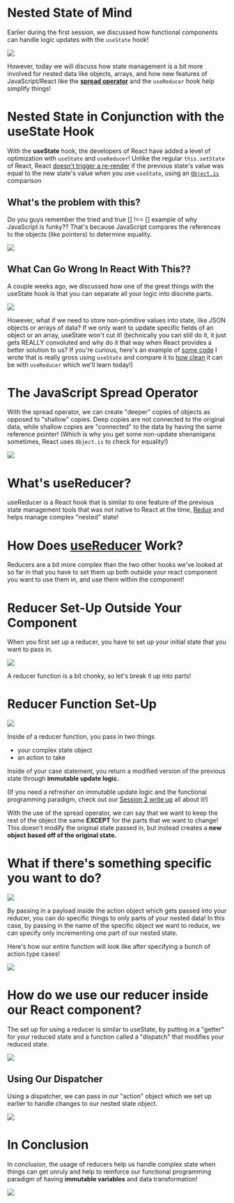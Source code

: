 # Nested State of Mind

Earlier during the first session, we discussed how functional components can handle logic updates with
the `useState` hook!

![](https://raw.githubusercontent.com/uclaacm/teach-la-dev-training-s21/main/advanced_react_track/01_hooked_on_hooks/pictures/useState.png)

However, today we will discuss how state management is a bit more involved for nested data like objects, arrays, and how new features of JavaScript/React like the [**spread operator**](https://developer.mozilla.org/en-US/docs/Web/JavaScript/Reference/Operators/Spread_syntax) and the `useReducer` hook help simplify things!

# Nested State in Conjunction with the useState Hook

With the **useState** hook, the developers of React have added a level of optimization with `useState` and `useReducer`! Unlike the regular `this.setState` of React, React [doesn't trigger a re-render](https://github.com/facebook/react/blob/master/CHANGELOG.md#1680-february-6-2019) if the previous state's value was equal to the new state's value when you use `useState`, using an [`Object.is`](https://developer.mozilla.org/en-US/docs/Web/JavaScript/Reference/Global_Objects/Object/is) comparison

## What's the problem with this?

Do you guys remember the tried and true [] !== [] example of why JavaScript is funky?? That's because JavaScript compares the references to the objects (like pointers) to determine equality.

![](./pictures/objComparison.png)

## What Can Go Wrong In React With This??

A couple weeks ago, we discussed how one of the great things with the useState hook is that you can separate all your logic into discrete parts.

![](./pictures/hooksLogic.png)

However, what if we need to store non-primitive values into state, like JSON objects or arrays of data?
If we only want to update specific fields of an object or an array, useState won't cut it!
(technically you can still do it, it just gets REALLY convoluted and why do it that way when React provides a better solution to us? If you're curious, here's an example of [some code](https://github.com/uclaacm/bias-by-us/commit/6ca3dfb789ee7d9fc2a74dc7b122eab3b1dd0843) I wrote that is really gross using `useState` and compare it to [how clean](https://github.com/uclaacm/bias-by-us/commit/fc1831537061a00474f2ce47ca435217456657f2) it can be with `useReducer` which we'll learn today!)

# The JavaScript Spread Operator

With the spread operator, we can create "deeper" copies of objects as opposed to "shallow" copies.
Deep copies are not connected to the original data, while shallow copies are "connected" to the data
by having the same reference pointer! (Which is why you get some non-update shenanigans sometimes, React uses `Object.is` to check for equality!)

![](./pictures/complexState.png)

# What's useReducer?

useReducer is a React hook that is similar to one feature of the previous state management tools that was not native to React at the time, [Redux](https://react-redux.js.org) and helps manage complex "nested" state!

# How Does [useReducer](https://alligator.io/react/usereducer/) Work?

Reducers are a bit more complex than the two other hooks we've looked at so far in that you have to set them up both outside your react component you want to use them in, and use them within the component!

# Reducer Set-Up Outside Your Component

When you first set up a reducer, you have to set up your initial state that you want to pass in.

![](./pictures/useReducerInit.png)

A reducer function is a bit chonky, so let's break it up into parts!

# Reducer Function Set-Up

![](./pictures/fnPart1.png)

Inside of a reducer function, you pass in two things

- your complex state object
- an action to take

Inside of your case statement, you return a modified version of the previous state through **immutable update logic.**

(If you need a refresher on immutable update logic and the functional programming paradigm, check out our [Session 2 write up](https://github.com/uclaacm/teach-la-dev-training-s21/tree/main/advanced_react_track/02_fun_with_functions) all about it!)

With the use of the spread operator, we can say that we want to keep the rest of the object the same **EXCEPT** for the parts that we want to change! This doesn't modify the original state passed in, but instead creates a **new object based off of the original state.**

# What if there's something specific you want to do?

![](./pictures/fnPayload.png)

By passing in a payload inside the action object which gets passed into your reducer, you can do specific things to only parts of your nested data! In this case, by passing in the name of the specific object we want to reduce, we can specify only incrementing one part of our nested state.

Here's how our entire function will look like after specifying a bunch of action.type cases!

![](./pictures/reducerFn.png)

# How do we use our reducer inside our React component?

The set up for using a reducer is similar to useState, by putting in a "getter" for your reduced state and a function called a "dispatch" that modifies your reduced state.

![](./pictures/useReducerComponent.png)

## Using Our Dispatcher

Using a dispatcher, we can pass in our "action" object which we set up earlier to handle changes to our
nested state object.

![](./pictures/useReducerDispatcher.png)

# In Conclusion

In conclusion, the usage of reducers help us handle complex state when things can get unruly and help to reinforce our functional programming paradigm of having **immutable variables** and data transformation!

![](./pictures/reducerExample.png)
